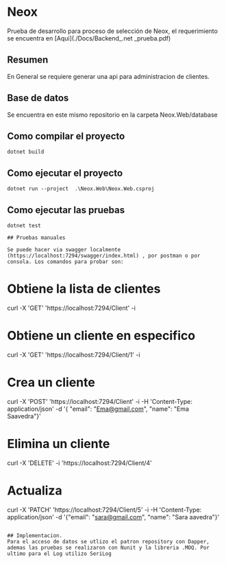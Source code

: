 # Neox
Prueba de desarrollo para proceso de selección de Neox, el requerimiento se encuentra en  [Aqui](./Docs/Backend_.net _prueba.pdf)

## Resumen
En General se requiere generar una  api para administracion de clientes. 

## Base de datos
Se encuentra en este mismo repositorio en la carpeta Neox.Web/database

## Como compilar el proyecto
```
dotnet build
```

## Como ejecutar el proyecto
```
dotnet run --project  .\Neox.Web\Neox.Web.csproj
```

## Como ejecutar las pruebas
```
dotnet test

## Pruebas manuales

Se puede hacer via swagger localmente (https://localhost:7294/swagger/index.html) , por postman o por consola. Los comandos para probar son:

```
# Obtiene la lista de clientes
curl -X 'GET'  'https://localhost:7294/Client'  -i

# Obtiene un cliente en especifico
curl -X 'GET'  'https://localhost:7294/Client/1' -i

# Crea un cliente
curl -X 'POST'  'https://localhost:7294/Client' -i  -H 'Content-Type: application/json'  -d '{ "email": "Ema@gmail.com",  "name": "Ema Saavedra"}'

# Elimina un cliente
curl -X 'DELETE' -i 'https://localhost:7294/Client/4'

# Actualiza
curl -X 'PATCH' 'https://localhost:7294/Client/5' -i -H 'Content-Type: application/json'  -d '{"email": "sara@gmail.com", "name": "Sara aavedra"}'

```

## Implementacion. 
Para el acceso de datos se utlizo el patron repository con Dapper, ademas las pruebas se realizaron con Nunit y la libreria .MOQ. Por ultimo para el Log utilizo SeriLog


